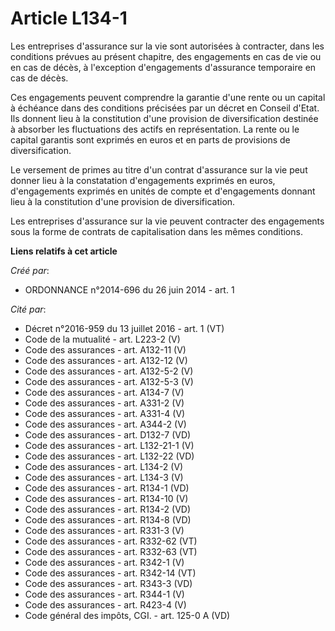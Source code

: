 # Article L134-1

Les entreprises d'assurance sur la vie sont autorisées à contracter, dans les conditions prévues au présent chapitre, des
engagements en cas de vie ou en cas de décès, à l'exception d'engagements d'assurance temporaire en cas de décès. 

Ces engagements peuvent comprendre la garantie d'une rente ou un capital à échéance dans des conditions précisées par un
décret en Conseil d'Etat. Ils donnent lieu à la constitution d'une provision de diversification destinée à absorber les
fluctuations des actifs en représentation. La rente ou le capital garantis sont exprimés en euros et en parts de provisions
de diversification. 

Le versement de primes au titre d'un contrat d'assurance sur la vie peut donner lieu à la constatation d'engagements exprimés
en euros, d'engagements exprimés en unités de compte et d'engagements donnant lieu à la constitution d'une provision de
diversification. 

Les entreprises d'assurance sur la vie peuvent contracter des engagements sous la forme de contrats de capitalisation dans
les mêmes conditions.

**Liens relatifs à cet article**

_Créé par_:

  - ORDONNANCE n°2014-696 du 26 juin 2014 - art. 1

_Cité par_:

  - Décret n°2016-959 du 13 juillet 2016 - art. 1 (VT)
  - Code de la mutualité - art. L223-2 (V)
  - Code des assurances - art. A132-11 (V)
  - Code des assurances - art. A132-12 (V)
  - Code des assurances - art. A132-5-2 (V)
  - Code des assurances - art. A132-5-3 (V)
  - Code des assurances - art. A134-7 (V)
  - Code des assurances - art. A331-2 (V)
  - Code des assurances - art. A331-4 (V)
  - Code des assurances - art. A344-2 (V)
  - Code des assurances - art. D132-7 (VD)
  - Code des assurances - art. L132-21-1 (V)
  - Code des assurances - art. L132-22 (VD)
  - Code des assurances - art. L134-2 (V)
  - Code des assurances - art. L134-3 (V)
  - Code des assurances - art. R134-1 (VD)
  - Code des assurances - art. R134-10 (V)
  - Code des assurances - art. R134-2 (VD)
  - Code des assurances - art. R134-8 (VD)
  - Code des assurances - art. R331-3 (V)
  - Code des assurances - art. R332-62 (VT)
  - Code des assurances - art. R332-63 (VT)
  - Code des assurances - art. R342-1 (V)
  - Code des assurances - art. R342-14 (VT)
  - Code des assurances - art. R343-3 (VD)
  - Code des assurances - art. R344-1 (V)
  - Code des assurances - art. R423-4 (V)
  - Code général des impôts, CGI. - art. 125-0 A (VD)
